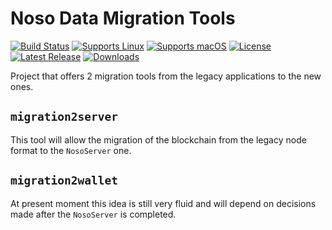 # Noso Data Migration Tools


[![Build Status](https://github.com/Friends-Of-Noso/NosoData-Migration-Tools/workflows/build-test/badge.svg)](https://github.com/Friends-Of-Noso/NosoData-Migration-Tools/actions)
[![Supports Linux](https://img.shields.io/badge/support-Linux-yellow?logo=Linux)](https://github.com/Friends-Of-Noso/NosoData-Migration-Tools/releases/latest)
[![Supports macOS](https://img.shields.io/badge/support-macOS-black?logo=macOS)](https://github.com/Friends-Of-Noso/NosoData-Migration-Tools/releases/latest)
[![License](https://img.shields.io/github/license/Friends-Of-Noso/NosoData-Migration-Tools)](https://github.com/Friends-Of-Noso/NosoData-Migration-Tools/blob/master/LICENSE)
[![Latest Release](https://img.shields.io/github/v/release/Friends-Of-Noso/NosoData-Migration-Tools?label=latest%20release)](https://github.com/Friends-Of-Noso/NosoData-Migration-Tools/releases/latest)
[![Downloads](https://img.shields.io/github/downloads/Friends-Of-Noso/NosoData-Migration-Tools/total)](https://github.com/Friends-Of-Noso/NosoData-Migration-Tools/releases)

Project that offers 2 migration tools from the legacy applications to the new ones.

## `migration2server`

This tool will allow the migration of the blockchain from the legacy node format to the `NosoServer` one.

## `migration2wallet`

At present moment this idea is still very fluid and will depend on decisions made after the `NosoServer` is completed.
